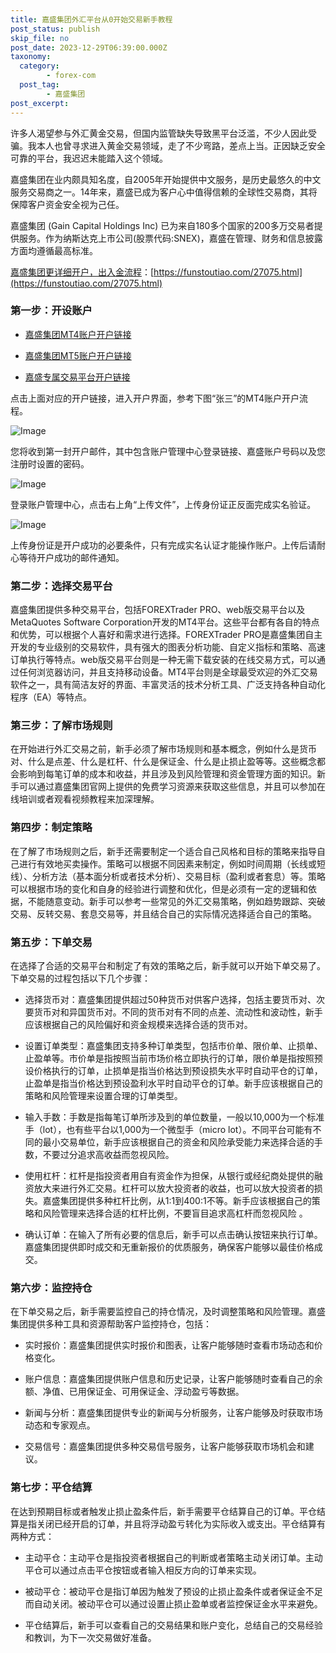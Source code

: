 ```yaml
---
title: 嘉盛集团外汇平台从0开始交易新手教程
post_status: publish
skip_file: no
post_date: 2023-12-29T06:39:00.000Z
taxonomy:
  category:
        - forex-com
  post_tag:
        - 嘉盛集团
post_excerpt: 
---
```

许多人渴望参与外汇黄金交易，但国内监管缺失导致黑平台泛滥，不少人因此受骗。我本人也曾寻求进入黄金交易领域，走了不少弯路，差点上当。正因缺乏安全可靠的平台，我迟迟未能踏入这个领域。

嘉盛集团在业内颇具知名度，自2005年开始提供中文服务，是历史最悠久的中文服务交易商之一。14年来，嘉盛已成为客户心中值得信赖的全球性交易商，其将保障客户资金安全视为己任。

嘉盛集团 (Gain Capital Holdings Inc) 已为来自180多个国家的200多万交易者提供服务。作为纳斯达克上市公司(股票代码:SNEX)，嘉盛在管理、财务和信息披露方面均遵循最高标准。

[嘉盛集团更详细开户，出入金流程](https://funstoutiao.com/27075.html)：[https://funstoutiao.com/27075.html](https://funstoutiao.com/27075.html)

### 第一步：开设账户

* [嘉盛集团MT4账户开户链接](https://s.ssgg.net/jsmt4)

* [嘉盛集团MT5账户开户链接](https://s.ssgg.net/jsmt5)

* [嘉盛专属交易平台开户链接](https://s.ssgg.net/js)

点击上面对应的开户链接，进入开户界面，参考下图“张三”的MT4账户开户流程。

![Image](https://prod-files-secure.s3.us-west-2.amazonaws.com/39ed1227-6d7d-4570-be36-9ccd4a2c4241/7a167aea-686b-400d-af59-4e18eb607a40/640.png?X-Amz-Algorithm=AWS4-HMAC-SHA256&X-Amz-Content-Sha256=UNSIGNED-PAYLOAD&X-Amz-Credential=ASIAZI2LB466R74HWKZG%2F20250330%2Fus-west-2%2Fs3%2Faws4_request&X-Amz-Date=20250330T041307Z&X-Amz-Expires=3600&X-Amz-Security-Token=IQoJb3JpZ2luX2VjEBsaCXVzLXdlc3QtMiJGMEQCIArmZJQVT%2FjN9LRXoxt8F8Os1eBl0Jr7c0qhplvor9aTAiAaip0kMkD4VvN%2FrGl8xlV2jsRCEV7KLDlADEFkp8fqXiqIBAiE%2F%2F%2F%2F%2F%2F%2F%2F%2F%2F8BEAAaDDYzNzQyMzE4MzgwNSIMWxZs%2Fj9QZymnQm9mKtwDr0vj%2BOCaTtmW7FJq6vTeCUUU3SYsmmoUBI9bmULdZI2kNYVGgN8VHnLe25K7dMMSF%2FwqQ%2B7u5ew%2FWe9AHvYEaHlIuO8K2gGNq5PQ0njcqiAgtwXxnqldoe8RBCwzLPc%2BhreETf4cinbk1LGPQ3EvxjAfoORNLDaXtCFszxsvAQc5GTlktLz5DxqZz3O7v8EuCLuuvT9OaqZzoAVbjX9u%2FUr2gK%2BDMnBE2rN2MOQY1QqkiYZfD7j3J2UFVqp1wnDJN4yUg9YsiUcV0PkDnSu4qEqn7Nh%2FX%2Fi97NwrSF%2BXw9FvAiAnthmwR9nMvTzc75DF5AmtNiSl%2FTV0RgbLVAcgSMqPVJLnVthKFMydLeSEt7jNX2DjI%2BR77Fy6To36sSwSjkV%2FRHrPRsayR6Mfp0WYA14rCMc%2FGDtCOHQC9S7RFfTAMSxb%2BaGFyC%2BU5pfgzplzdu90i8nzzlq9x4%2B8S0dGMmmD3bqfCIF98VjA7bYdZVBhuSFmuytblj%2F7MR%2BE2zuiSn9FBcmqIEbJ2qLHAi1h9nTLbk73nrffDnbU0ieD18XPjJj7xOtp7TEFy3aw6qLR4Mp0Ju%2BauAVdsyB7vLF%2BQzI8Zy6ALs7PQALQmji%2FGzoNal5yiYlf3W8JkdIwjuiivwY6pgHBIJI0e8SulBXoDZDJ%2FhklEpbjM0lFMLy7fguS%2F5WcoqRpcLCbqP2QGzZwVCrrZ57MYvP9CEhWzxfbajNBqzUXRXiP0fyOLPcJR%2BOwXL%2BlzQQu%2F5KT2wZr3NAzUY9Ro413eswmddtfmAtB8t4HL0YnSDaM2UM5rYhvrHvBSpn8bQaR%2FPDLuOL1PRBFsO5SBSZdMPfy%2Bv9SW3sgoHLi8dOXFccfLXXN&X-Amz-Signature=601650eaa6f9f05b2f84bf1f91511dc8d57ab14c65e1355d268fa2d97b7e8d28&X-Amz-SignedHeaders=host&x-id=GetObject)

您将收到第一封开户邮件，其中包含账户管理中心登录链接、嘉盛账户号码以及您注册时设置的密码。

![Image](https://prod-files-secure.s3.us-west-2.amazonaws.com/39ed1227-6d7d-4570-be36-9ccd4a2c4241/eaa1c6b3-2877-4284-a0e1-530e222c27fb/image.png?X-Amz-Algorithm=AWS4-HMAC-SHA256&X-Amz-Content-Sha256=UNSIGNED-PAYLOAD&X-Amz-Credential=ASIAZI2LB466R74HWKZG%2F20250330%2Fus-west-2%2Fs3%2Faws4_request&X-Amz-Date=20250330T041307Z&X-Amz-Expires=3600&X-Amz-Security-Token=IQoJb3JpZ2luX2VjEBsaCXVzLXdlc3QtMiJGMEQCIArmZJQVT%2FjN9LRXoxt8F8Os1eBl0Jr7c0qhplvor9aTAiAaip0kMkD4VvN%2FrGl8xlV2jsRCEV7KLDlADEFkp8fqXiqIBAiE%2F%2F%2F%2F%2F%2F%2F%2F%2F%2F8BEAAaDDYzNzQyMzE4MzgwNSIMWxZs%2Fj9QZymnQm9mKtwDr0vj%2BOCaTtmW7FJq6vTeCUUU3SYsmmoUBI9bmULdZI2kNYVGgN8VHnLe25K7dMMSF%2FwqQ%2B7u5ew%2FWe9AHvYEaHlIuO8K2gGNq5PQ0njcqiAgtwXxnqldoe8RBCwzLPc%2BhreETf4cinbk1LGPQ3EvxjAfoORNLDaXtCFszxsvAQc5GTlktLz5DxqZz3O7v8EuCLuuvT9OaqZzoAVbjX9u%2FUr2gK%2BDMnBE2rN2MOQY1QqkiYZfD7j3J2UFVqp1wnDJN4yUg9YsiUcV0PkDnSu4qEqn7Nh%2FX%2Fi97NwrSF%2BXw9FvAiAnthmwR9nMvTzc75DF5AmtNiSl%2FTV0RgbLVAcgSMqPVJLnVthKFMydLeSEt7jNX2DjI%2BR77Fy6To36sSwSjkV%2FRHrPRsayR6Mfp0WYA14rCMc%2FGDtCOHQC9S7RFfTAMSxb%2BaGFyC%2BU5pfgzplzdu90i8nzzlq9x4%2B8S0dGMmmD3bqfCIF98VjA7bYdZVBhuSFmuytblj%2F7MR%2BE2zuiSn9FBcmqIEbJ2qLHAi1h9nTLbk73nrffDnbU0ieD18XPjJj7xOtp7TEFy3aw6qLR4Mp0Ju%2BauAVdsyB7vLF%2BQzI8Zy6ALs7PQALQmji%2FGzoNal5yiYlf3W8JkdIwjuiivwY6pgHBIJI0e8SulBXoDZDJ%2FhklEpbjM0lFMLy7fguS%2F5WcoqRpcLCbqP2QGzZwVCrrZ57MYvP9CEhWzxfbajNBqzUXRXiP0fyOLPcJR%2BOwXL%2BlzQQu%2F5KT2wZr3NAzUY9Ro413eswmddtfmAtB8t4HL0YnSDaM2UM5rYhvrHvBSpn8bQaR%2FPDLuOL1PRBFsO5SBSZdMPfy%2Bv9SW3sgoHLi8dOXFccfLXXN&X-Amz-Signature=0bb0645a044071b37157f0877d0135af350f3742e35712cbd0a9bee68a726645&X-Amz-SignedHeaders=host&x-id=GetObject)

登录账户管理中心，点击右上角“上传文件”，上传身份证正反面完成实名验证。

![Image](https://prod-files-secure.s3.us-west-2.amazonaws.com/39ed1227-6d7d-4570-be36-9ccd4a2c4241/54090639-09fc-46b4-a135-e0289f707147/image.png?X-Amz-Algorithm=AWS4-HMAC-SHA256&X-Amz-Content-Sha256=UNSIGNED-PAYLOAD&X-Amz-Credential=ASIAZI2LB466R74HWKZG%2F20250330%2Fus-west-2%2Fs3%2Faws4_request&X-Amz-Date=20250330T041307Z&X-Amz-Expires=3600&X-Amz-Security-Token=IQoJb3JpZ2luX2VjEBsaCXVzLXdlc3QtMiJGMEQCIArmZJQVT%2FjN9LRXoxt8F8Os1eBl0Jr7c0qhplvor9aTAiAaip0kMkD4VvN%2FrGl8xlV2jsRCEV7KLDlADEFkp8fqXiqIBAiE%2F%2F%2F%2F%2F%2F%2F%2F%2F%2F8BEAAaDDYzNzQyMzE4MzgwNSIMWxZs%2Fj9QZymnQm9mKtwDr0vj%2BOCaTtmW7FJq6vTeCUUU3SYsmmoUBI9bmULdZI2kNYVGgN8VHnLe25K7dMMSF%2FwqQ%2B7u5ew%2FWe9AHvYEaHlIuO8K2gGNq5PQ0njcqiAgtwXxnqldoe8RBCwzLPc%2BhreETf4cinbk1LGPQ3EvxjAfoORNLDaXtCFszxsvAQc5GTlktLz5DxqZz3O7v8EuCLuuvT9OaqZzoAVbjX9u%2FUr2gK%2BDMnBE2rN2MOQY1QqkiYZfD7j3J2UFVqp1wnDJN4yUg9YsiUcV0PkDnSu4qEqn7Nh%2FX%2Fi97NwrSF%2BXw9FvAiAnthmwR9nMvTzc75DF5AmtNiSl%2FTV0RgbLVAcgSMqPVJLnVthKFMydLeSEt7jNX2DjI%2BR77Fy6To36sSwSjkV%2FRHrPRsayR6Mfp0WYA14rCMc%2FGDtCOHQC9S7RFfTAMSxb%2BaGFyC%2BU5pfgzplzdu90i8nzzlq9x4%2B8S0dGMmmD3bqfCIF98VjA7bYdZVBhuSFmuytblj%2F7MR%2BE2zuiSn9FBcmqIEbJ2qLHAi1h9nTLbk73nrffDnbU0ieD18XPjJj7xOtp7TEFy3aw6qLR4Mp0Ju%2BauAVdsyB7vLF%2BQzI8Zy6ALs7PQALQmji%2FGzoNal5yiYlf3W8JkdIwjuiivwY6pgHBIJI0e8SulBXoDZDJ%2FhklEpbjM0lFMLy7fguS%2F5WcoqRpcLCbqP2QGzZwVCrrZ57MYvP9CEhWzxfbajNBqzUXRXiP0fyOLPcJR%2BOwXL%2BlzQQu%2F5KT2wZr3NAzUY9Ro413eswmddtfmAtB8t4HL0YnSDaM2UM5rYhvrHvBSpn8bQaR%2FPDLuOL1PRBFsO5SBSZdMPfy%2Bv9SW3sgoHLi8dOXFccfLXXN&X-Amz-Signature=052d9085453a2122a63df5f74c91d4b8e835b6a978f36485e44b46a1aa771d92&X-Amz-SignedHeaders=host&x-id=GetObject)

上传身份证是开户成功的必要条件，只有完成实名认证才能操作账户。上传后请耐心等待开户成功的邮件通知。

### 第二步：选择交易平台

嘉盛集团提供多种交易平台，包括FOREXTrader PRO、web版交易平台以及MetaQuotes Software Corporation开发的MT4平台。这些平台都有各自的特点和优势，可以根据个人喜好和需求进行选择。FOREXTrader PRO是嘉盛集团自主开发的专业级别的交易软件，具有强大的图表分析功能、自定义指标和策略、高速订单执行等特点。web版交易平台则是一种无需下载安装的在线交易方式，可以通过任何浏览器访问，并且支持移动设备。MT4平台则是全球最受欢迎的外汇交易软件之一，具有简洁友好的界面、丰富灵活的技术分析工具、广泛支持各种自动化程序（EA）等特点。

### 第三步：了解市场规则

在开始进行外汇交易之前，新手必须了解市场规则和基本概念，例如什么是货币对、什么是点差、什么是杠杆、什么是保证金、什么是止损止盈等等。这些概念都会影响到每笔订单的成本和收益，并且涉及到风险管理和资金管理方面的知识。新手可以通过嘉盛集团官网上提供的免费学习资源来获取这些信息，并且可以参加在线培训或者观看视频教程来加深理解。

### 第四步：制定策略

在了解了市场规则之后，新手还需要制定一个适合自己风格和目标的策略来指导自己进行有效地买卖操作。策略可以根据不同因素来制定，例如时间周期（长线或短线）、分析方法（基本面分析或者技术分析）、交易目标（盈利或者套息）等。策略可以根据市场的变化和自身的经验进行调整和优化，但是必须有一定的逻辑和依据，不能随意变动。新手可以参考一些常见的外汇交易策略，例如趋势跟踪、突破交易、反转交易、套息交易等，并且结合自己的实际情况选择适合自己的策略。

### 第五步：下单交易

在选择了合适的交易平台和制定了有效的策略之后，新手就可以开始下单交易了。下单交易的过程包括以下几个步骤：

* 选择货币对：嘉盛集团提供超过50种货币对供客户选择，包括主要货币对、次要货币对和异国货币对。不同的货币对有不同的点差、流动性和波动性，新手应该根据自己的风险偏好和资金规模来选择合适的货币对。

* 设置订单类型：嘉盛集团支持多种订单类型，包括市价单、限价单、止损单、止盈单等。市价单是指按照当前市场价格立即执行的订单，限价单是指按照预设价格执行的订单，止损单是指当价格达到预设损失水平时自动平仓的订单，止盈单是指当价格达到预设盈利水平时自动平仓的订单。新手应该根据自己的策略和风险管理来设置合理的订单类型。

* 输入手数：手数是指每笔订单所涉及到的单位数量，一般以10,000为一个标准手（lot），也有些平台以1,000为一个微型手（micro lot）。不同平台可能有不同的最小交易单位，新手应该根据自己的资金和风险承受能力来选择合适的手数，不要过分追求高收益而忽视风险。

* 使用杠杆：杠杆是指投资者用自有资金作为担保，从银行或经纪商处提供的融资放大来进行外汇交易。杠杆可以放大投资者的收益，也可以放大投资者的损失。嘉盛集团提供多种杠杆比例，从1:1到400:1不等。新手应该根据自己的策略和风险管理来选择合适的杠杆比例，不要盲目追求高杠杆而忽视风险 。

* 确认订单：在输入了所有必要的信息后，新手可以点击确认按钮来执行订单。嘉盛集团提供即时成交和无重新报价的优质服务，确保客户能够以最佳价格成交。

### 第六步：监控持仓

在下单交易之后，新手需要监控自己的持仓情况，及时调整策略和风险管理。嘉盛集团提供多种工具和资源帮助客户监控持仓，包括：

* 实时报价：嘉盛集团提供实时报价和图表，让客户能够随时查看市场动态和价格变化。

* 账户信息：嘉盛集团提供账户信息和历史记录，让客户能够随时查看自己的余额、净值、已用保证金、可用保证金、浮动盈亏等数据。

* 新闻与分析：嘉盛集团提供专业的新闻与分析服务，让客户能够及时获取市场动态和专家观点。

* 交易信号：嘉盛集团提供多种交易信号服务，让客户能够获取市场机会和建议。

### 第七步：平仓结算

在达到预期目标或者触发止损止盈条件后，新手需要平仓结算自己的订单。平仓结算是指关闭已经开启的订单，并且将浮动盈亏转化为实际收入或支出。平仓结算有两种方式：

* 主动平仓：主动平仓是指投资者根据自己的判断或者策略主动关闭订单。主动平仓可以通过点击平仓按钮或者输入相反方向的订单来实现。

* 被动平仓：被动平仓是指订单因为触发了预设的止损止盈条件或者保证金不足而自动关闭。被动平仓可以通过设置止损止盈单或者监控保证金水平来避免。

* 平仓结算后，新手可以查看自己的交易结果和账户变化，总结自己的交易经验和教训，为下一次交易做好准备。